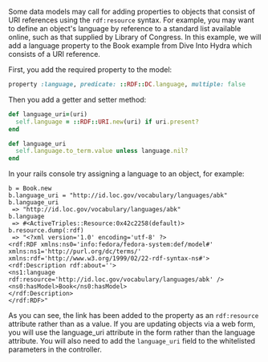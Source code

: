 Some data models may call for adding properties to objects that consist of URI references using the `rdf:resource` syntax. For example, you may want to define an object's language by reference to a standard list available online, such as that supplied by Library of Congress. In this example, we will add a language property to the Book example from Dive Into Hydra which consists of a URI reference.

First, you add the required property to the model:

```ruby
property :language, predicate: ::RDF::DC.language, multiple: false
```

Then you add a getter and setter method:

```ruby
def language_uri=(uri)
  self.language = ::RDF::URI.new(uri) if uri.present?
end

def language_uri
  self.language.to_term.value unless language.nil?
end
```

In your rails console try assigning a language to an object, for example:

```
b = Book.new
b.language_uri = "http://id.loc.gov/vocabulary/languages/abk"
b.language_uri
 => "http://id.loc.gov/vocabulary/languages/abk" 
b.language
 => #<ActiveTriples::Resource:0x42c2258(default)> 
b.resource.dump(:rdf)
 => "<?xml version='1.0' encoding='utf-8' ?>
<rdf:RDF xmlns:ns0='info:fedora/fedora-system:def/model#' xmlns:ns1='http://purl.org/dc/terms/' xmlns:rdf='http://www.w3.org/1999/02/22-rdf-syntax-ns#'>
<rdf:Description rdf:about=''>
<ns1:language rdf:resource='http://id.loc.gov/vocabulary/languages/abk' />
<ns0:hasModel>Book</ns0:hasModel>
</rdf:Description>
</rdf:RDF>" 
```

As you can see, the link has been added to the property as an `rdf:resource` attribute rather than as a value. If you are updating objects via a web form, you will use the language_uri attribute in the form rather than the language attribute. You will also need to add the `language_uri` field to the whitelisted parameters in the controller. 




